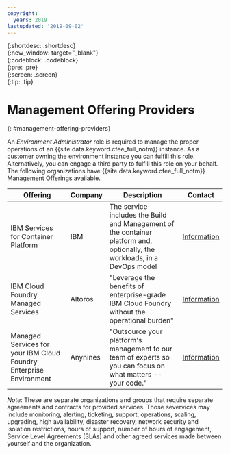 ```yaml
---
copyright:
  years: 2019
lastupdated: '2019-09-02'
---
```


{:shortdesc: .shortdesc}<br>
{:new_window: target="_blank"}<br>
{:codeblock: .codeblock}<br>
{:pre: .pre}<br>
{:screen: .screen}<br>
{:tip: .tip}

# Management Offering Providers

{: #management-offering-providers}

An _Environment Administrator_ role is required to manage the proper operations of an {{site.data.keyword.cfee_full_notm}} instance. As a customer owning the environment instance you can fulfill this role. Alternatively, you can engage a third party to fulfill this role on your behalf. The following organizations have {{site.data.keyword.cfee_full_notm}} Management Offerings available.

Offering                                                                  | Company  | Description                                                                                                            | Contact
------------------------------------------------------------------------- | -------- | ---------------------------------------------------------------------------------------------------------------------- | --------------------------------------------------------------------------------------------------------------------
IBM Services for Container Platform                                       | IBM      | The service includes the Build and Management of the container platform and, optionally, the workloads, in a DevOps model | [Information](https://w3.ibm.com/services/integrated-managed-infrastructure-services/overview/containers)
IBM Cloud Foundry Managed Services                                        | Altoros  | "Leverage the benefits of enterprise-grade IBM Cloud Foundry without the operational burden"                            | [Information](https://www.altoros.com/ibm-cloud-foundry-managed-services)
Managed Services for your IBM Cloud Foundry Enterprise Environment | Anynines | "Outsource your platform's management to our team of experts so you can focus on what matters -- your code."             | [Information](https://www.anynines.com/operations/cfee)

*Note*: These are separate organizations and groups that require separate agreements and contracts for provided services. Those severvices may include monitoring, alerting, ticketing, support, operations, scaling, upgrading, high availability, disaster recovery, network security and isolation restrictions, hours of support, number of hours of engagement, Service Level Agreements (SLAs) and other agreed services made between yourself and the organization.
